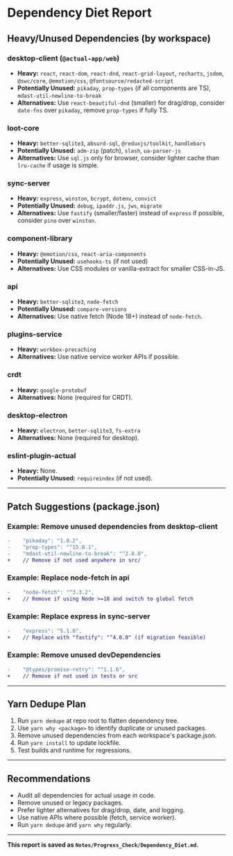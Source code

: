 # Dependency Diet Report

## Heavy/Unused Dependencies (by workspace)

### desktop-client (`@actual-app/web`)
- **Heavy:** `react`, `react-dom`, `react-dnd`, `react-grid-layout`, `recharts`, `jsdom`, `@swc/core`, `@emotion/css`, `@fontsource/redacted-script`
- **Potentially Unused:** `pikaday`, `prop-types` (if all components are TS), `mdast-util-newline-to-break`
- **Alternatives:** Use `react-beautiful-dnd` (smaller) for drag/drop, consider `date-fns` over `pikaday`, remove `prop-types` if fully TS.

### loot-core
- **Heavy:** `better-sqlite3`, `absurd-sql`, `@reduxjs/toolkit`, `handlebars`
- **Potentially Unused:** `adm-zip` (patch), `slash`, `ua-parser-js`
- **Alternatives:** Use `sql.js` only for browser, consider lighter cache than `lru-cache` if usage is simple.

### sync-server
- **Heavy:** `express`, `winston`, `bcrypt`, `dotenv`, `convict`
- **Potentially Unused:** `debug`, `ipaddr.js`, `jws`, `migrate`
- **Alternatives:** Use `fastify` (smaller/faster) instead of `express` if possible, consider `pino` over `winston`.

### component-library
- **Heavy:** `@emotion/css`, `react-aria-components`
- **Potentially Unused:** `usehooks-ts` (if not used)
- **Alternatives:** Use CSS modules or vanilla-extract for smaller CSS-in-JS.

### api
- **Heavy:** `better-sqlite3`, `node-fetch`
- **Potentially Unused:** `compare-versions`
- **Alternatives:** Use native fetch (Node 18+) instead of `node-fetch`.

### plugins-service
- **Heavy:** `workbox-precaching`
- **Alternatives:** Use native service worker APIs if possible.

### crdt
- **Heavy:** `google-protobuf`
- **Alternatives:** None (required for CRDT).

### desktop-electron
- **Heavy:** `electron`, `better-sqlite3`, `fs-extra`
- **Alternatives:** None (required for desktop).

### eslint-plugin-actual
- **Heavy:** None.
- **Potentially Unused:** `requireindex` (if not used).

---

## Patch Suggestions (package.json)

### Example: Remove unused dependencies from desktop-client
```diff
-    "pikaday": "1.8.2",
-    "prop-types": "^15.8.1",
-    "mdast-util-newline-to-break": "^2.0.0",
+    // Remove if not used anywhere in src/
```

### Example: Replace node-fetch in api
```diff
-    "node-fetch": "^3.3.2",
+    // Remove if using Node >=18 and switch to global fetch
```

### Example: Replace express in sync-server
```diff
-    "express": "5.1.0",
+    // Replace with "fastify": "^4.0.0" (if migration feasible)
```

### Example: Remove unused devDependencies
```diff
-    "@types/promise-retry": "^1.1.6",
+    // Remove if not used in tests or src
```

---

## Yarn Dedupe Plan

1. Run `yarn dedupe` at repo root to flatten dependency tree.
2. Use `yarn why <package>` to identify duplicate or unused packages.
3. Remove unused dependencies from each workspace's package.json.
4. Run `yarn install` to update lockfile.
5. Test builds and runtime for regressions.

---

## Recommendations
- Audit all dependencies for actual usage in code.
- Remove unused or legacy packages.
- Prefer lighter alternatives for drag/drop, date, and logging.
- Use native APIs where possible (fetch, service worker).
- Run `yarn dedupe` and `yarn why` regularly.

---

**This report is saved as `Notes/Progress_Check/Dependency_Diet.md`.**
